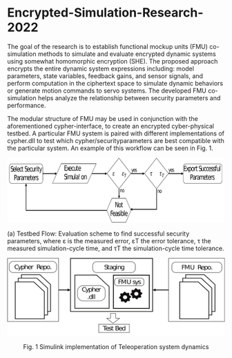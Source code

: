 # Encrypted-Simulation-Research-2022

The goal of the research is to establish functional mockup units (FMU) co-simulation methods to simulate and evaluate encrypted dynamic systems using somewhat homomorphic encryption (SHE). The proposed approach encrypts the entire dynamic system expressions including: model parameters, state variables, feedback gains, and sensor signals, and perform computation in the ciphertext space to simulate dynamic behaviors or generate motion commands to servo systems. The developed FMU co-simulation helps analyze the relationship between security parameters and performance.

The modular structure of FMU may be used in conjunction with the aforementioned cypher-interface, to create an encrypted cyber-physical testbed. A particular FMU system is paired with different implementations of cypher.dll to test which cypher/securityparameters are best compatible with the particular system. An example of this workflow can be seen in Fig. 1. 

<p align="center">
<img src="https://github.com/xzhao391/Encrypted-Simulation-Research-2022/blob/main/Picture/testbed-flow.png" width="600" height="150">

 (a) Testbed Flow: Evaluation scheme to find successful security parameters, where ε is the measured error, εT the error tolerance, τ the measured simulation-cycle time, and τT the simulation-cycle time tolerance.
 
 <img src="https://github.com/xzhao391/Encrypted-Simulation-Research-2022/blob/main/Picture/testbed-staging.png" width="600" height="180">
</p>


<p align="center">
Fig. 1 Simulink implementation of Teleoperation system dynamics
</p>
